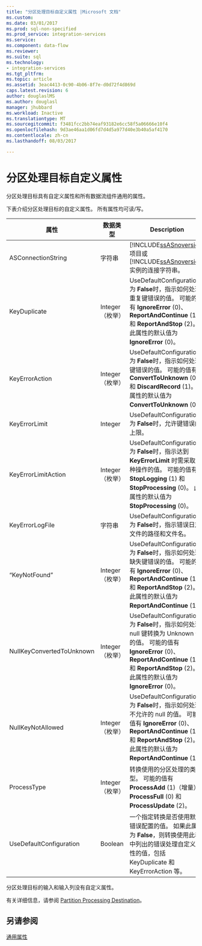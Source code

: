 ```yaml
---
title: "分区处理目标自定义属性 |Microsoft 文档"
ms.custom: 
ms.date: 03/01/2017
ms.prod: sql-non-specified
ms.prod_service: integration-services
ms.service: 
ms.component: data-flow
ms.reviewer: 
ms.suite: sql
ms.technology:
- integration-services
ms.tgt_pltfrm: 
ms.topic: article
ms.assetid: 3eac4413-0c90-4b06-8f7e-d0d72f4d869d
caps.latest.revision: 6
author: douglaslMS
ms.author: douglasl
manager: jhubbard
ms.workload: Inactive
ms.translationtype: MT
ms.sourcegitcommit: f3481fcc2bb74eaf93182e6cc58f5a06666e10f4
ms.openlocfilehash: 9d3ae46aa1d06fd7d4d5a977d40e3b40a5af4170
ms.contentlocale: zh-cn
ms.lasthandoff: 08/03/2017

---
```

# <a name="partition-processing-destination-custom-properties"></a>分区处理目标自定义属性
  分区处理目标具有自定义属性和所有数据流组件通用的属性。  
  
 下表介绍分区处理目标的自定义属性。 所有属性均可读/写。  
  
|属性|数据类型|Description|  
|--------------|---------------|-----------------|  
|ASConnectionString|字符串|[!INCLUDE[ssASnoversion](../../includes/ssasnoversion-md.md)] 项目或 [!INCLUDE[ssASnoversion](../../includes/ssasnoversion-md.md)]实例的连接字符串。|  
|KeyDuplicate|Integer（枚举）|UseDefaultConfiguration 为 **False**时，指示如何处理重复键错误的值。 可能的值有 **IgnoreError** (0)、 **ReportAndContinue** (1) 和 **ReportAndStop** (2)。 此属性的默认值为 **IgnoreError** (0)。|  
|KeyErrorAction|Integer（枚举）|UseDefaultConfiguration 为 **False**时，指示如何处理键错误的值。 可能的值有 **ConvertToUnknown** (0) 和 **DiscardRecord** (1)。 此属性的默认值为 **ConvertToUnknown** (0)。|  
|KeyErrorLimit|Integer|UseDefaultConfiguration 为 **False**时，允许键错误的上限。|  
|KeyErrorLimitAction|Integer（枚举）|UseDefaultConfiguration 为 **False**时，指示达到 **KeyErrorLimit** 时需采取何种操作的值。 可能的值有 **StopLogging** (1) 和 **StopProcessing** (0)。 此属性的默认值为 **StopProcessing** (0)。|  
|KeyErrorLogFile|字符串|UseDefaultConfiguration 为 **False**时，指示错误日志文件的路径和文件名。|  
|“KeyNotFound”|Integer（枚举）|UseDefaultConfiguration 为 **False**时，指示如何处理缺失键错误的值。 可能的值有 **IgnoreError** (0)、 **ReportAndContinue** (1) 和 **ReportAndStop** (2)。 此属性的默认值为 **ReportAndContinue** (1)。|  
|NullKeyConvertedToUnknown|Integer（枚举）|UseDefaultConfiguration 为 **False**时，指示如何处理 null 键转换为 Unknown 值的值。 可能的值有 **IgnoreError** (0)、 **ReportAndContinue** (1) 和 **ReportAndStop** (2)。 此属性的默认值为 **IgnoreError** (0)。|  
|NullKeyNotAllowed|Integer（枚举）|UseDefaultConfiguration 为 **False**时，指示如何处理不允许的 null 的值。 可能的值有 **IgnoreError** (0)、 **ReportAndContinue** (1) 和 **ReportAndStop** (2)。 此属性的默认值为 **ReportAndContinue** (1)。|  
|ProcessType|Integer（枚举）|转换使用的分区处理的类型。 可能的值有 **ProcessAdd** (1)（增量）、 **ProcessFull** (0) 和 **ProcessUpdate** (2)。|  
|UseDefaultConfiguration|Boolean|一个指定转换是否使用默认错误配置的值。 如果此属性为 **False**，则转换使用此表中列出的错误处理自定义属性的值，包括 KeyDuplicate 和 KeyErrorAction 等。|  
  
 分区处理目标的输入和输入列没有自定义属性。  
  
 有关详细信息，请参阅 [Partition Processing Destination](../../integration-services/data-flow/partition-processing-destination.md)。  
  
## <a name="see-also"></a>另请参阅  
 [通用属性](http://msdn.microsoft.com/library/51973502-5cc6-4125-9fce-e60fa1b7b796)  
  
  

